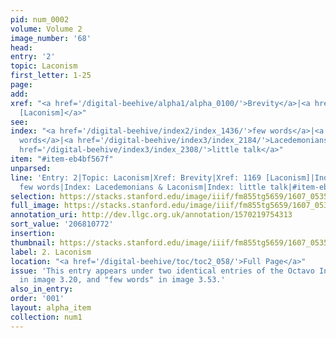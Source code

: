 ```yaml
---
pid: num_0002
volume: Volume 2
image_number: '68'
head:
entry: '2'
topic: Laconism
first_letter: 1-25
page:
add:
xref: "<a href='/digital-beehive/alpha1/alpha_0100/'>Brevity</a>|<a href='/digital-beehive/num5/num_1594/'>1169
  [Laconism]</a>"
see:
index: "<a href='/digital-beehive/index2/index_1436/'>few words</a>|<a href='/digital-beehive/index2/index_1436/'>few
  words</a>|<a href='/digital-beehive/index3/index_2184/'>Lacedemonians & Laconism</a>|<a
  href='/digital-beehive/index3/index_2308/'>little talk</a>"
item: "#item-eb4bf567f"
unparsed:
line: 'Entry: 2|Topic: Laconism|Xref: Brevity|Xref: 1169 [Laconism]|Index: few words|Index:
  few words|Index: Lacedemonians & Laconism|Index: little talk|#item-eb4bf567f'
selection: https://stacks.stanford.edu/image/iiif/fm855tg5659/1607_0535/822,772,2948,450/full/0/default.jpg
full_image: https://stacks.stanford.edu/image/iiif/fm855tg5659/1607_0535/full/full/0/default.jpg
annotation_uri: http://dev.llgc.org.uk/annotation/1570219754313
sort_value: '206810772'
insertion:
thumbnail: https://stacks.stanford.edu/image/iiif/fm855tg5659/1607_0535/822,772,600,180/250,/0/default.jpg
label: 2. Laconism
location: "<a href='/digital-beehive/toc/toc2_058/'>Full Page</a>"
issue: 'This entry appears under two identical entries of the Octavo Index: "few words"
  in image 3.20, and "few words" in image 3.53.'
also_in_entry:
order: '001'
layout: alpha_item
collection: num1
---
```

